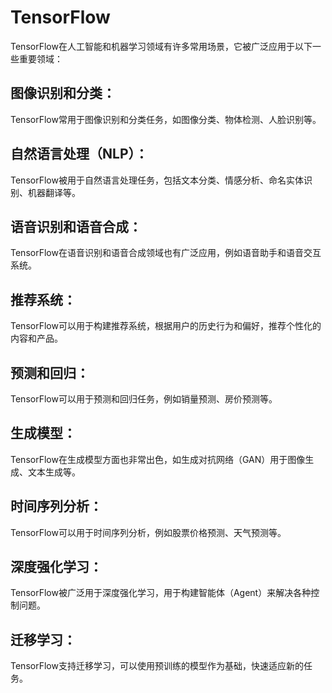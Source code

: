 # TensorFlow

TensorFlow在人工智能和机器学习领域有许多常用场景，它被广泛应用于以下一些重要领域：

## 图像识别和分类： 

TensorFlow常用于图像识别和分类任务，如图像分类、物体检测、人脸识别等。

## 自然语言处理（NLP）： 

TensorFlow被用于自然语言处理任务，包括文本分类、情感分析、命名实体识别、机器翻译等。

## 语音识别和语音合成： 

TensorFlow在语音识别和语音合成领域也有广泛应用，例如语音助手和语音交互系统。

## 推荐系统： 

TensorFlow可以用于构建推荐系统，根据用户的历史行为和偏好，推荐个性化的内容和产品。

## 预测和回归： 

TensorFlow可以用于预测和回归任务，例如销量预测、房价预测等。

## 生成模型： 

TensorFlow在生成模型方面也非常出色，如生成对抗网络（GAN）用于图像生成、文本生成等。

## 时间序列分析： 

TensorFlow可以用于时间序列分析，例如股票价格预测、天气预测等。

## 深度强化学习： 

TensorFlow被广泛用于深度强化学习，用于构建智能体（Agent）来解决各种控制问题。

## 迁移学习： 

TensorFlow支持迁移学习，可以使用预训练的模型作为基础，快速适应新的任务。